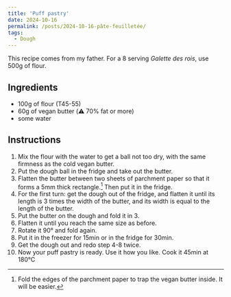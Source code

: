 ```yaml
---
title: 'Puff pastry'
date: 2024-10-16
permalink: /posts/2024-10-16-pâte-feuilletée/
tags:
  - Dough
---
```


This recipe comes from my father. For a 8 serving _Galette des rois_, use 500g of flour.

## Ingredients
- 100g of flour (T45-55)
- 60g of vegan butter (:warning: 70% fat or more)
- some water

## Instructions
1. Mix the flour with the water to get a ball not too dry, with the same firmness as the cold vegan butter.
2. Put the dough ball in the fridge and take out the butter.
3. Flatten the butter between two sheets of parchment paper so that it forms a 5mm thick rectangle.[^1] Then put it in the fridge.
4. For the first turn: get the dough out of the fridge, and flatten it until its length is 3 times the width of the butter, and its width is equal to the length of the butter.
5. Put the butter on the dough and fold it in 3.
6. Flatten it until you reach the same size as before.
7. Rotate it 90° and fold again.
8. Put it in the freezer for 15min or in the fridge for 30min.
9. Get the dough out and redo step 4-8 twice.
10. Now your puff pastry is ready. Use it how you like. Cook it 45min at 180°C


[^1]: Fold the edges of the parchment paper to trap the vegan butter inside. It will be easier.
